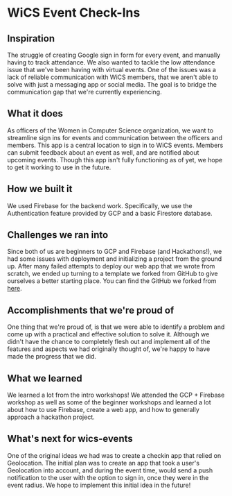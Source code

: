 # WiCS Event Check-Ins

## Inspiration
The struggle of creating Google sign in form for every event, and manually having to track attendance. We also wanted to tackle the low attendance issue that we've been having with virtual events. One of the issues was a lack of reliable communication with WiCS members, that we aren't able to solve with just a messaging app or social media. The goal is to bridge the communication gap that we're currently experiencing. 

## What it does
As officers of the Women in Computer Science organization, we want to streamline sign ins for events and communication between the officers and members. This app is a central location to sign in to WiCS events. Members can submit feedback about an event as well, and are notified about upcoming events. Though this app isn't fully functioning as of yet, we hope to get it working to use in the future. 

## How we built it
We used Firebase for the backend work. Specifically, we use the Authentication feature provided by GCP and a basic Firestore database. 

## Challenges we ran into
Since both of us are beginners to GCP and Firebase (and Hackathons!), we had some issues with deployment and initializing a project from the ground up. After many failed attempts to deploy our web app that we wrote from scratch, we ended up turning to a template we forked from GitHub to give ourselves a better starting place. You can find the GitHub we forked from [here](https://github.com/chinchang/vuejsfire-hackathon-starter).

## Accomplishments that we're proud of
One thing that we're proud of, is that we were able to identify a problem and come up with a practical and effective solution to solve it. Although we didn't have the chance to completely flesh out and implement all of the features and aspects we had originally thought of, we're happy to have made the progress that we did. 

## What we learned
We learned a lot from the intro workshops! We attended the GCP + Firebase workshop as well as some of the beginner workshops and learned a lot about how to use Firebase, create a web app, and how to generally approach a hackathon project. 

## What's next for wics-events
One of the original ideas we had was to create a checkin app that relied on Geolocation. The initial plan was to create an app that took a user's Geolocation into account, and during the event time, would send a push notification to the user with the option to sign in, once they were in the event radius. We hope to implement this initial idea in the future!